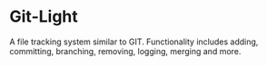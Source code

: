# Git-Light
A file tracking system similar to GIT. Functionality includes adding, committing, branching, removing, logging, merging and more.
